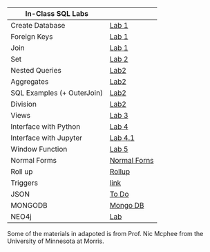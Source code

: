 
| In-Class SQL Labs    |       |
|----------|------------------|
|  Create Database | [Lab 1](inclass/Lab1)|
|  Foreign Keys | [Lab 1](inclass/Lab1)|
| Join |[Lab 1](inclass/Lab1)|
| Set | [Lab 2](inclass/Lab2)|
|Nested Queries | [Lab2](inclass/Lab2)|
|Aggregates | [Lab2](inclass/Lab2)|
|SQL Examples (+ OuterJoin) | [Lab2](inclass/Lab2)|
|Division | [Lab2](inclass/Lab2)|
| Views | [ Lab 3](labs/Lab5_views.md) | 
| Interface with Python | [Lab 4](inclass/Lab_Python)|
| Interface with Jupyter| [Lab 4.1](https://nbviewer.org/urls/teachingow.github.io/DBMS-SQL-Labs/inclass/Mysql-Jupyter.ipynb)|
| Window Function |[Lab 5](inclass/Lab4)|
| Normal Forms | [Normal Forns](labs/Lab3_Normal_forms.md) |
| Roll up| [Rollup](https://nbviewer.org/urls/teachingow.github.io/DBMS-SQL-Labs/inclass/Rollup.ipynb)|
|Triggers |  [link](https://nbviewer.org/urls/teachingow.github.io/DBMS-SQL-Labs/inclass/Triggers.ipynb)||
| JSON    | [To Do](labs/Lab_JSON-XML.md)  |
| MONGODB | [Mongo DB](labs/Lab10_mongoDB.md)  |
| NEO4j   | [Lab](other/Lab11_neo4j)   |






Some of the materials in adapoted is from Prof. Nic Mcphee from the University of Minnesota at Morris.
